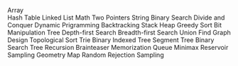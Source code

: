 Array
</br>
Hash Table
Linked List
Math
Two Pointers
String
Binary Search
Divide and Conquer
Dynamic Prigramming
Backtracking
Stack
Heap
Greedy
Sort
Bit Manipulation
Tree
Depth-first Search
Breadth-first Search
Union Find
Graph
Design
Topological Sort
Trie
Binary Indexed Tree
Segment Tree
Binary Search Tree
Recursion
Brainteaser
Memorization
Queue
Minimax
Reservoir Sampling
Geometry
Map
Random
Rejection Sampling